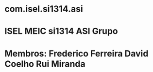 com.isel.si1314.asi
===================
ISEL MEIC si1314 ASI Grupo
===================
Membros:
	Frederico Ferreira
	David Coelho
	Rui Miranda
===================
